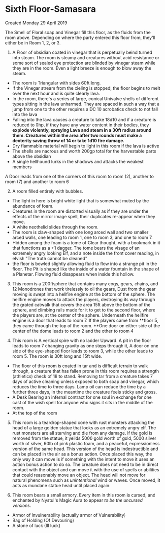 # Sixth Floor-Samasara
Created Monday 29 April 2019

The Smell of Floral soap and Vinegar fill this floor, as the fluids from the room above. Depending on where the party entered this floor from, they'll either be in Room 1, 2, or 3. 

1) A Floor of obsidian coated in vinegar that is perpetually beind turned into steam. The room is steamy and creatures without acid resistance or some sort of sealed eye protection are blinded by vinegar steam while they are in the room. Even a light breeze is enough to blow away the steam. 

* The room is Triangular with sides 60ft long. 
* If the Vinegar stream from the cieling is stopped, the floor begins to melt over the next hour and is quite clearly lava.
* In the room, there's a series of large, conical Univalve shells of different types sitting in the lava unharmed. They are spaced in such a way that a jump from one to the other requires a DC 10 acrobatics check to not fall into the lava
* Falling into the lava causes a creature to take 18d10 and if a creature is reduced to 0hp, if they have any water content in their bodies, they **explode violently, spraying Lava and steam in a 30ft radius around them. Creatures within the area after two rounds must make a dexterity saving throw of 14 or take 1d10 fire damage.**
* Dry flammable material will begin to light in this room if the lava is active
* The shells are nacrous and worth 200gp total for the harvestable parts above the obsidian
* A single hellhound lurks in the shadows and attacks the weakest members


A Door leads from one of the corners of this room to room (2), another to room (7) and another to room 6

2) A room filled entirely with bubbles. 

* The light in here is bright white light that is somewhat muted by the abundance of foam. 
* Creatures in the room are distorted visually as if they are under the effects of the mirror image spell, their duplicates re-appear when they move. 
* A white neothelid slides through the room. 
* The room is claw-shaped with one long arced wall and two smaller arced walls, one leading to room 1, one to room 3, and one to room 7.
* Hidden among the foam is a tome of Clear thought, with a bookmark in it that functions as a +1 dagger. The tome bears the visage of an extremely angry looking Elf, and a note inside the front cover reading, in elvish "The truth cannot be cleaned"
* the floor is bowled slightly allowing fluid to flow into a strange pit in the floor. The Pit is shaped like the inside of a water fountain in the shape of a Planetar. Flowing fluid disappears when inside this hollow.




3) This room is a 200ftsphere that contains many cogs, gears, chains, and 12 Monodrones that work tirelessly to oil the gears, Dust from the gear moving is swept into a hellfire engine at the bottom of the sphere. The hellfire engine moves to attack the players, destroying its way through the grated catwalk that covers the area 15ft above the bottom of the sphere, and climbing rails made for it to get to the second floor, where the players are, at the center of the sphere. Underneath the hellfire engine is a door that leads to room 7. If the players came from **floor 5, they came through the top of the room. **One door on either side of the center of the dome leads to room 2 and the other to room 4

4) This room is A vertical spire with no ladder Upward. A pit in the floor leads to room 7 changing gravity as one steps through it, A door on one side of the eye-shaped floor leads to room 3, while the other leads to room 5.  The room is 30ft long and 15ft wide.

* The floor of this room is coated in tar and is difficult terrain to walk through, a creature that has fallen prone in this room requires a strength (athletics) check of 18 to stand. Removing tar from a creature takes 7 days of active cleaning unless exposed to both soap and vinegar, which reduces the time to three days. Lamp oil can reduce the time by a further three days, in the meantime the creature feels sticky and gross.
* A Desk Bearing an infernal contract for one soul in exchange for one cast of the wish spell for anyone who signs it sits in the middle of the room. 
* At the top of the room


5) This room is a teardrop-shaped cone with rust monsters attacking the head of a large golden statue that looks as an extremely angry elf. The rust monsters are all starving and die from any damage. If the gold is removed from the statue, it yeilds 5000 gold worth of gold, 5000 silver worth of silver, 60lb of pink plastic foam, and a peaceful, expressionless version of the same head. This version of the head is indestructible and can be placed in the air as a bonus action. Once placed this way, the only way it can move is if something with the intent to move it uses an action bonus action to do so. The creature does not need to be in direct contact with the object and can move it with the use of spells or abilities that could reasonably move an object. The head will not move for natural phenomena such as *unintentional* wind or waves. Once moved, it acts as mundane statue head until placed again

6) This room bears a small armory. Every item in this room is cursed, and enchanted by Nystul's Magic Aura to appear *to be the uncursed versions*.

* Armor of Invulnerability (actually armor of Vulnerability)
* Bag of Holding (Of Devouring)
* A stone of luck (Ill luck)


